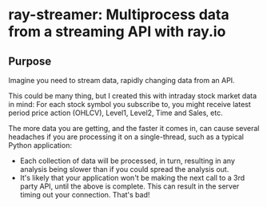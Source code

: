 # ray-streamer: Multiprocess data from a streaming API with ray.io

## Purpose
Imagine you need to stream data, rapidly changing data from an API.

This could be many thing, but I created this with intraday stock market data in mind: For each stock symbol you subscribe to, you might receive latest period price action (OHLCV), Level1, Level2, Time and Sales, etc.

The more data you are getting, and the faster it comes in, can cause several headaches if you are processing it on a single-thread, such as a typical Python application:

- Each collection of data will be processed, in turn, resulting in any analysis being slower than if you could spread the analysis out.
- It's likely that your application won't be making the next call to a 3rd party API, until the above is complete. This can result in the server timing out your connection. That's bad!